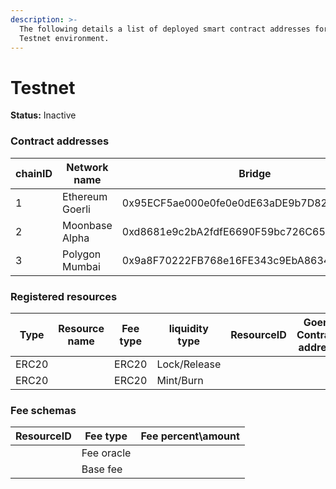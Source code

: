 ```yaml
---
description: >-
  The following details a list of deployed smart contract addresses for our
  Testnet environment.
---
```


# Testnet

**Status:** Inactive

### Contract addresses

| chainID | Network name    | Bridge                                     | ControlSegragator                          | FeeRouter                                  | FeeHandlerWithOracle                       | Erc20Hander                                |
| ------- | --------------- | ------------------------------------------ | ------------------------------------------ | ------------------------------------------ | ------------------------------------------ | ------------------------------------------ |
| 1       | Ethereum Goerli | 0x95ECF5ae000e0fe0e0dE63aDE9b7D82a372038b4 | 0x8893c9dC9fc3D10d99f2fD93e1f1295A49f98243 | 0xC3ea0Fbaa708D225BD2575dC4A57e0eaE8aFc77F | 0x7350e258Cb88a22572Edefe5d80BAD21b42Cc124 | 0xea24Bb5500fE670d1ce1B9EaEbA942a5ca85e5Ea |
| 2       | Moonbase Alpha  | 0xd8681e9c2bA2fdfE6690F59bc726C657ed8B494D | 0xea24Bb5500fE670d1ce1B9EaEbA942a5ca85e5Ea | 0x6593d8aF009d35d0BbB6eDe1dd29dF55b73F9A98 | 0x0693FeBE4766b85CcecB0C5168b39c81E0251366 | 0xC3ea0Fbaa708D225BD2575dC4A57e0eaE8aFc77F |
| 3       | Polygon Mumbai  | 0x9a8F70222FB768e16FE343c9EbA8634e4bd6524A | 0x1716b5BD0829b5d37BbB2F236296a7E4a5E31eA0 | 0x2247c836CC252F0D7D06883350e902996Ddb442D | 0x0B4Befb569dEa0cA11f0bFeF6919a28Ae7d829E1 | 0xb76A581fc20020675651EABC465ECaA311474186 |

### Registered resources

| Type  | Resource name | Fee type | liquidity type | ResourceID | Goerli Contract address | Mumbai contract address |
| ----- | ------------- | -------- | -------------- | ---------- | ----------------------- | ----------------------- |
| ERC20 |               | ERC20    | Lock/Release   |            |                         |                         |
| ERC20 |               | ERC20    | Mint/Burn      |            |                         |                         |

### Fee schemas

| ResourceID | Fee type   | Fee percent\amount |
| ---------- | ---------- | ------------------ |
|            | Fee oracle |                    |
|            | Base fee   |                    |
